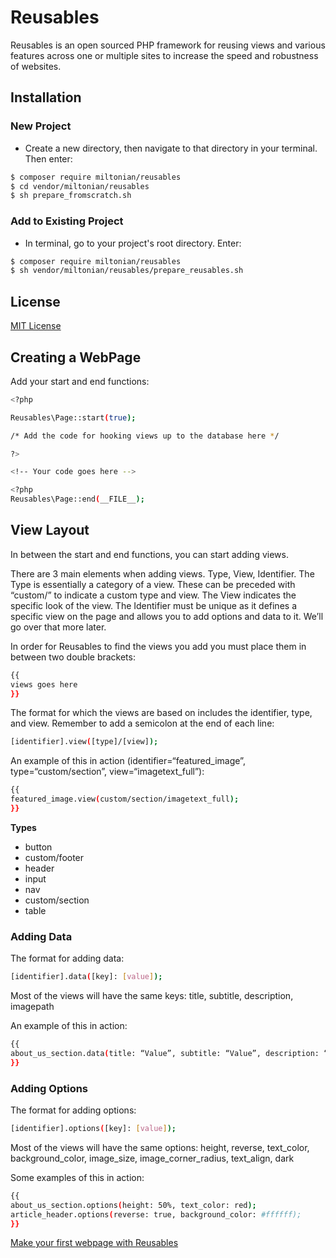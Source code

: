 # Reusables

Reusables is an open sourced PHP framework for reusing views and various features across one or multiple sites to increase the speed and robustness of websites. 

## Installation
### New Project
- Create a new directory, then navigate to that directory in your terminal. Then enter:
```sh
$ composer require miltonian/reusables
$ cd vendor/miltonian/reusables
$ sh prepare_fromscratch.sh 
```
### Add to Existing Project
- In terminal, go to your project's root directory. Enter:
```sh
$ composer require miltonian/reusables
$ sh vendor/miltonian/reusables/prepare_reusables.sh 
```

## License
[MIT License](https://github.com/miltonian/reusables/blob/master/License)

## Creating a WebPage

Add your start and end functions:

```sh
<?php

Reusables\Page::start(true);

/* Add the code for hooking views up to the database here */

?>

<!-- Your code goes here -->

<?php 
Reusables\Page::end(__FILE__);

```

## View Layout

In between the start and end functions, you can start adding views. 

There are 3 main elements when adding views. Type, View, Identifier. The Type is essentially a category of a view. These can be preceded with “custom/” to indicate a custom type and view. The View indicates the specific look of the view. The Identifier must be unique as it defines a specific view on the page and allows you to add options and data to it. We’ll go over that more later. 

In order for Reusables to find the views you add you must place them in between two double brackets:

```sh
{{
views goes here
}}
```
The format for which the views are based on includes the identifier, type, and view. Remember to add a semicolon at the end of each line:

```sh
[identifier].view([type]/[view]);
```

An example of this in action (identifier=“featured_image”, type=“custom/section”, view=“imagetext_full”):

```sh
{{
featured_image.view(custom/section/imagetext_full);
}}
```

**Types**

- button
- custom/footer
- header
- input
- nav
- custom/section
- table

### Adding Data 

The format for adding data:

```sh
[identifier].data([key]: [value]);
```

Most of the views will have the same keys: title, subtitle, description, imagepath

An example of this in action:
```sh
{{
about_us_section.data(title: “Value”, subtitle: “Value”, description: “Value”, imagepath: “Value”);
}}
```
### Adding Options

The format for adding options: 
```sh
[identifier].options([key]: [value]);
```
Most of the views will have the same options: height, reverse, text_color, background_color, image_size, image_corner_radius, text_align, dark

Some examples of this in action:

```sh
{{
about_us_section.options(height: 50%, text_color: red);
article_header.options(reverse: true, background_color: #ffffff);
}}
```

[Make your first webpage with Reusables](https://github.com/miltonian/reusables/wiki/Basic-WebPage-Example)


